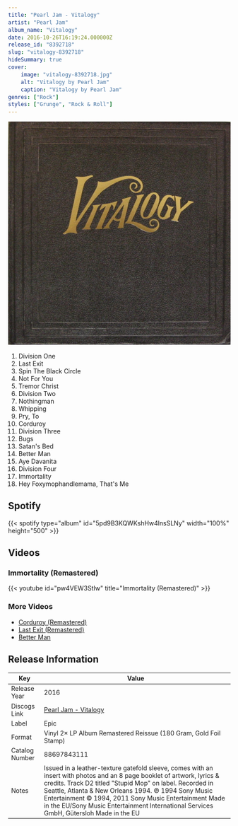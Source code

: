 ```yaml
---
title: "Pearl Jam - Vitalogy"
artist: "Pearl Jam"
album_name: "Vitalogy"
date: 2016-10-26T16:19:24.000000Z
release_id: "8392718"
slug: "vitalogy-8392718"
hideSummary: true
cover:
    image: "vitalogy-8392718.jpg"
    alt: "Vitalogy by Pearl Jam"
    caption: "Vitalogy by Pearl Jam"
genres: ["Rock"]
styles: ["Grunge", "Rock & Roll"]
---
```


![Vitalogy by Pearl Jam](vitalogy-8392718.jpg)

<!-- section break -->

1. Division One
2. Last Exit
3. Spin The Black Circle
4. Not For You
5. Tremor Christ
6. Division Two
7. Nothingman
8. Whipping
9. Pry, To
10. Corduroy
11. Division Three
12. Bugs
13. Satan's Bed
14. Better Man
15. Aye Davanita
16. Division Four
17. Immortality
18. Hey Foxymophandlemama, That's Me

<!-- section break -->


## Spotify
{{< spotify type="album" id="5pd9B3KQWKshHw4lnsSLNy" width="100%" height="500" >}}



## Videos
### Immortality (Remastered)
{{< youtube id="pw4VEW3StIw" title="Immortality (Remastered)" >}}<br>

### More Videos

- [Corduroy (Remastered)](https://www.youtube.com/watch?v=FQkgIrfpLw0)
- [Last Exit (Remastered)](https://www.youtube.com/watch?v=YQRyhKmkUUE)
- [Better Man](https://www.youtube.com/watch?v=27ztFtLKvuQ)


## Release Information
|  Key           | Value                                                |
| ---------------| ---------------------------------------------------- |
| Release Year   | 2016                                   |
| Discogs Link   | [Pearl Jam - Vitalogy](https://www.discogs.com/release/8392718-Pearl-Jam-Vitalogy) |
| Label          | Epic |
| Format         | Vinyl 2× LP Album Remastered Reissue (180 Gram, Gold Foil Stamp) |
| Catalog Number | 88697843111 |
| Notes | Issued in a leather-texture gatefold sleeve, comes with an insert with photos and an 8 page booklet of artwork, lyrics & credits. Track D2 titled "Stupid Mop" on label.   Recorded in Seattle, Atlanta & New Orleans 1994.   ℗ 1994 Sony Music Entertainment © 1994, 2011 Sony Music Entertainment Made in the EU/Sony Music Entertainment International Services GmbH, Gütersloh  Made in the EU |